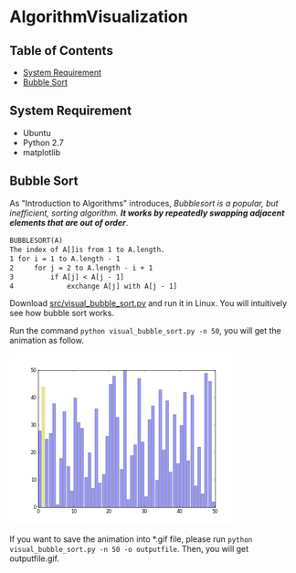# AlgorithmVisualization

## Table of Contents

- [System Requirement](https://github.com/heray1990/AlgorithmVisualization#system-requirement)
- [Bubble Sort](https://github.com/heray1990/AlgorithmVisualization#bubble-sort)

## System Requirement

- Ubuntu
- Python 2.7
- matplotlib

## Bubble Sort

As "Introduction to Algorithms" introduces, _Bubblesort is a popular, but inefficient, sorting algorithm. **It works by repeatedly swapping adjacent elements that are out of order**_.

```
BUBBLESORT(A)
The index of A[]is from 1 to A.length.
1 for i = 1 to A.length - 1
2     for j = 2 to A.length - i + 1
3         if A[j] < A[j - 1]
4             exchange A[j] with A[j - 1]
```

Download [src/visual_bubble_sort.py](https://github.com/heray1990/AlgorithmVisualization/blob/master/src/visual_bubble_sort.py) and run it in Linux. You will intuitively see how bubble sort works.

Run the command `python visual_bubble_sort.py -n 50`, you will get the animation as follow.

![bubble_sort_50samples_fps20_dpi50](https://raw.githubusercontent.com/heray1990/AlgorithmVisualization/master/images/bubble_sort_50samples_fps30_dpi50.gif)

If you want to save the animation into \*.gif file, please run `python visual_bubble_sort.py -n 50 -o outputfile`. Then, you will get outputfile.gif.
